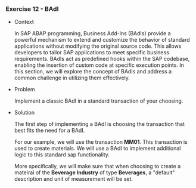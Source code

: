 ### Exercise 12 - BAdI

- Context

    In SAP ABAP programming, Business Add-Ins (BAdIs) provide a powerful mechanism to extend and customize the behavior of standard applications without modifying the original source code. This allows developers to tailor SAP applications to meet specific business requirements. BAdIs act as predefined hooks within the SAP codebase, enabling the insertion of custom code at specific execution points. In this section, we will explore the concept of BAdIs and address a common challenge in utilizing them effectively.

- Problem

    Implement a classic BAdI in a standard transaction of your choosing.

- Solution

    The first step of implementing a BAdI is choosing the transaction that best fits the need for a BAdI.

    For our example, we will use the transaction **MM01**. This transaction is used to create materials. We will use a BAdI to implement additional logic to this standard sap functionality.

    More specifically, we will make sure that when choosing to create a mateiral of the **Beverage Industry** of type **Beverages**, a "default" description and unit of measurement will be set. 

    


